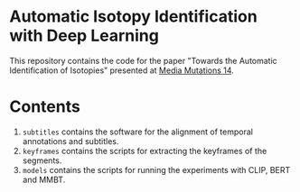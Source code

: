 # Automatic Isotopy Identification with Deep Learning

This repository contains the code for the paper "Towards the Automatic Identification of Isotopies" presented at [Media Mutations 14](https://www.mediamutations.org/).

# Contents

1. `subtitles` contains the software for the alignment of temporal annotations and subtitles. 
2. `keyframes` contains the scripts for extracting the keyframes of the segments.
3. `models` contains the scripts for running the experiments with CLIP, BERT and MMBT.


